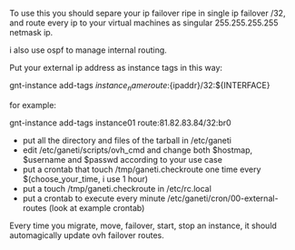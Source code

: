 To use this you should separe your ip failover ripe in single ip failover /32, and route
every ip to your virtual machines as singular 255.255.255.255 netmask ip.

i also use ospf to manage internal routing.

Put your external ip address as instance tags in this way:

gnt-instance add-tags ${instance_name} route:${ipaddr}/32:${INTERFACE}

for example:

gnt-instance add-tags instance01 route:81.82.83.84/32:br0


 * put all the directory and files of the tarball in /etc/ganeti
 * edit /etc/ganeti/scripts/ovh_cmd and change both $hostmap, $username and $passwd according to your use case
 * put a crontab that touch /tmp/ganeti.checkroute one time every $(choose_your_time, i use 1 hour)
 * put a touch /tmp/ganeti.checkroute in /etc/rc.local
 * put a crontab to execute every minute /etc/ganeti/cron/00-external-routes (look at example crontab)

Every time you migrate, move, failover, start, stop an instance, it should automagically update ovh failover routes.

